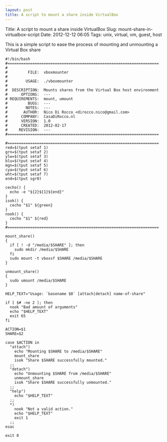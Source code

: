 ```yaml
---
layout: post
title: A script to mount a share inside VirtualBox
---
```


Title:      A script to mount a share inside VirtualBox
Slug:       mount-share-in-virtualbox-script
Date:       2012-12-12 06:05
Tags:       unix, virtual, vm, guest, host

This is a simple script to ease the process of mounting and unmounting
a Virtual Box share

<!-- more -->

    #!/bin/bash
    #===================================================================
    #
    #         FILE:  vboxmounter
    #
    #        USAGE:  ./vboxmounter
    #
    #  DESCRIPTION:  Mounts shares from the Virtual Box host environment
    #      OPTIONS:  ---
    # REQUIREMENTS:  mount, umount
    #         BUGS:  ---
    #        NOTES:  ---
    #       AUTHOR:  Nico Di Rocco <dirocco.nico@gmail.com>
    #      COMPANY:  CasaDiRocco.nl
    #      VERSION:  1.0
    #      CREATED:  2012-02-17
    #     REVISION:  ---
    #===================================================================

    #===================================================================
    red=$(tput setaf 1)
    grn=$(tput setaf 2)
    ylw=$(tput setaf 3)
    blu=$(tput setaf 4)
    mgn=$(tput setaf 5)
    cya=$(tput setaf 6)
    wht=$(tput setaf 7)
    end=$(tput sgr0)

    cecho() {
      echo -e "${2}${1}${end}"
    }
    isok() {
      cecho "$1" ${green}
    }
    nook() {
      cecho "$1" ${red}
    }
    #===================================================================

    mount_share()
    {
      if [ ! -d "/media/$SHARE" ]; then
        sudo mkdir /media/$SHARE
      fi
      sudo mount -t vboxsf $SHARE /media/$SHARE
    }

    unmount_share()
    {
      sudo umount /media/$SHARE
    }

    HELP_TEXT="Usage: `basename $0` [attach|detach] name-of-share"

    if [ $# -ne 2 ]; then
      nook "Bad amount of arguments"
      echo "$HELP_TEXT"
      exit 65
    fi

    ACTION=$1
    SHARE=$2

    case $ACTION in
      "attach") 
        echo "Mounting $SHARE to /media/$SHARE"
        mount_share
        isok "Share $SHARE successfully mounted."
      ;;
      "detach") 
        echo "Unmounting $SHARE from /media/$SHARE"
        unmount_share
        isok "Share $SHARE successfully unmounted."
      ;;
      "help") 
        echo "$HELP_TEXT"
      ;;
      *) 
        nook "Not a valid action."
        echo "$HELP_TEXT" 
        exit 1
      ;;
    esac

    exit 0
